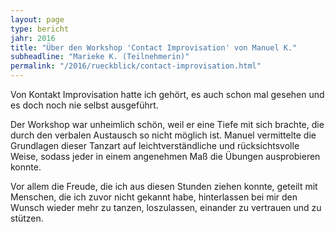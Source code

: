 ```yaml
---
layout: page
type: bericht
jahr: 2016
title: "Über den Workshop 'Contact Improvisation' von Manuel K."
subheadline: "Marieke K. (Teilnehmerin)"
permalink: "/2016/rueckblick/contact-improvisation.html"
---
```

Von Kontakt Improvisation hatte ich gehört, es auch schon mal gesehen und es doch noch nie selbst ausgeführt.

Der Workshop war unheimlich schön, weil er eine Tiefe mit sich brachte, die durch den verbalen Austausch so nicht möglich ist. Manuel vermittelte die Grundlagen dieser Tanzart auf leichtverständliche und rücksichtsvolle Weise, sodass jeder in einem angenehmen Maß die Übungen ausprobieren konnte.

Vor allem die Freude, die ich aus diesen Stunden ziehen konnte, geteilt mit Menschen, die ich zuvor nicht gekannt habe, hinterlassen bei mir den Wunsch wieder mehr zu tanzen, loszulassen, einander zu vertrauen und zu stützen.
